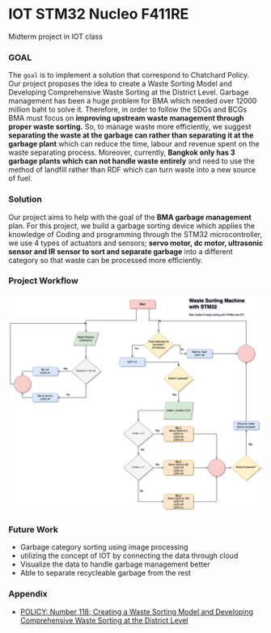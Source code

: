 # IOT STM32 Nucleo F411RE

Midterm project in IOT class

### GOAL

The `goal` is to implement a solution that correspond to Chatchard Policy. Our project proposes the idea to create a Waste Sorting Model and Developing Comprehensive Waste Sorting at the District Level. Garbage management has been a huge problem for BMA which needed over 12000 million baht to solve it. Therefore, in order to follow the SDGs and BCGs BMA must focus on **improving upstream waste management through proper waste sorting.** So, to manage waste more efficiently, we suggest **separating the waste at the garbage can rather than separating it at the garbage plant** which can reduce the time, labour and revenue spent on the waste separating process. Moreover, currently, **Bangkok only has 3 garbage plants which can not handle waste entirely** and need to use the method of landfill rather than RDF which can turn waste into a new source of fuel. 

### Solution

Our project aims to help with the goal of the **BMA garbage management** plan. For this project, we build a  garbage sorting device which applies the knowledge of Coding and programming through the STM32  microcontroller, we use 4 types of actuators and sensors; **servo motor, dc motor, ultrasonic sensor and IR sensor to sort and separate garbage** into a different category so that waste can be processed more efficiently. 

### Project Workflow

<img src="./STM32 FlowChart.drawio.png" alt="flowchart" />

### Future Work

- Garbage category sorting using image processing  
- utilizing the concept of IOT by connecting the data through cloud
- Visualize the data to handle garbage management better
- Able to separate recycleable garbage from the rest 

### Appendix
- <a href="https://www.chadchart.com/policy/621881024e43cd8b4760bca9/" target="_blank" >POLICY: Number 118; Creating a Waste Sorting Model and Developing Comprehensive Waste Sorting at the District Level</a>




